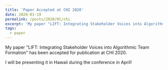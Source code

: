 ```yaml
---
title: 'Paper Accepted at CHI 2020'
date: 2020-01-19
permalink: /posts/2020/01/chi
excerpt: 'My paper "LIFT: Integrating Stakeholder Voices into Algorithmic Team Formation" has been accepted for publication at CHI 2020.'
tags:
  - paper
---
```


My paper "LIFT: Integrating Stakeholder Voices into Algorithmic Team Formation" has been accepted for publication at CHI 2020.

I will be presenting it in Hawaii during the conference in April!